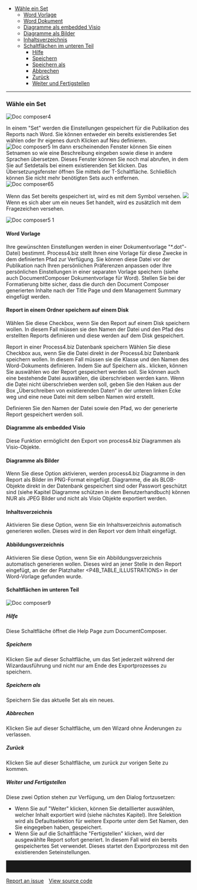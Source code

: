 -   [Wähle ein Set](#wähle-ein-set)
    -   [Word Vorlage](#word-vorlage)
    -   [Word Dokument](#word-dokument)
    -   [Diagramme als embedded Visio](#diagramme-als-embedded-visio)
    -   [Diagramme als Bilder](#diagramme-als-bilder)
    -   [Inhaltsverzeichnis](#inhaltsverzeichnis)
    -   [Schaltflächen im unteren Teil](#schaltflächen-im-unteren-teil)
        -   [Hilfe](#hilfe)
        -   [Speichern](#speichern)
        -   [Speichern als](#speichernals)
        -   [Abbrechen](#abbrechen)
        -   [Zurück](#zurück)
        -   [Weiter und Fertigstellen](#weiter-und-fertigstellen)

------------------------------------------------------------------------

### Wähle ein Set

![Doc composer4](//images.ctfassets.net/6mz8d8cle1nl/4NcPDd8djnGorQbfLl3FUS/735cf0a226ec361c0b57295aa1c12649/Doc_composer4.png)

In einem "Set" werden die Einstellungen gespeichert für die Publikation
des Reports nach Word. Sie können entweder ein bereits existierendes Set
wählen oder Ihr eigenes durch Klicken auf Neu definieren.  
![Doc composer5](//images.ctfassets.net/6mz8d8cle1nl/6xZDvIOooi8uucZCbttVJT/5eb601a61748984cc9e46cb0f15683b8/Doc_composer5.png)
Im dann erscheinenden Fenster können Sie einen Setnamen so wie eine
Beschreibung eingeben sowie diese in andere Sprachen übersetzen. Dieses
Fenster können Sie noch mal abrufen, in dem Sie auf Setdetails bei einem
existierenden Set klicken. Das Übersetzungsfenster öffnen Sie mittels
der T-Schaltfläche. Schließlich können Sie nicht mehr benötigten Sets
auch entfernen.  
![Doc composer65](//images.ctfassets.net/6mz8d8cle1nl/1erzrAFMkxxy59n2jYgTbn/d872aeaf5750384845a486bb27e23df7/Doc_composer65.png)
 

Wenn das Set bereits gespeichert ist, wird es mit dem Symbol versehen.
![](//images.ctfassets.net/utx1h0gfm1om/2Yeigx3wkUgAioiY66O4eY/78d82ae086543c88587933b75dd9444e/329357.png)
Wenn es sich aber um ein neues Set handelt, wird es zusätzlich mit dem
Fragezeichen versehen.  

![Doc composer5 1](//images.ctfassets.net/6mz8d8cle1nl/4ldT1I0KVIkklMizDAmULl/fc102513b73c3e646954d2b43241e8d8/Doc_composer5_1.png)


#### Word Vorlage

Ihre gewünschten Einstellungen werden in einer Dokumentvorlage
"\*.dot"-Datei) bestimmt. Process4.biz stellt Ihnen eine Vorlage für
diese Zwecke in dem definierten Pfad zur Verfügung. Sie können diese
Datei vor der Publikation nach Ihren persönlichen Präferenzen anpassen
oder Ihre persönlichen Einstellungen in einer separaten Vorlage
speichern (siehe auch DocumentComposer Dokumentvorlage für Word).
Stellen Sie bei der Formatierung bitte sicher, dass die durch den
Document Composer generierten Inhalte nach der Title Page und dem
Management Summary eingefügt werden.

#### Report in einem Ordner speichern  auf einem Disk

Wählen Sie diese Checkbox, wenn Sie den Report auf einem Disk speichern wollen. In diesem Fall müssen sie den Namen der Datei und den Pfad des erstellten Reports definieren und diese werden auf dem Disk gespeichert. 

Report in einer Process4.biz Datenbank speichern
Wählen Sie diese Checkbox aus, wenn Sie die Datei direkt in der Process4.biz Datenbank speichern wollen. In diesem Fall müssen sie die Klasse und den Namen des Word-Dokuments definieren. Indem Sie auf Speichern als.. klicken, können Sie auswählen wo der Report gespeichert werden soll. Sie können auch eine bestehende Datei auswählen, die überschrieben werden kann. Wenn die Datei nicht überschrieben werden soll, geben Sie den Haken aus der Box „Überschreiben von existierenden Daten“ in der unteren linken Ecke weg und eine neue Datei mit dem selben Namen wird erstellt. 

<div class="info">
  Definieren Sie den Namen der Datei sowie den Pfad, wo der generierte Report gespeichert werden soll.</div>

#### Diagramme als embedded Visio

Diese Funktion ermöglicht den Export von process4.biz Diagrammen als
Visio-Objekte.

#### Diagramme als Bilder

Wenn Sie diese Option aktivieren, werden process4.biz Diagramme in den
Report als Bilder im PNG-Format eingefügt. Diagramme, die als
BLOB-Objekte direkt in der Datenbank gespeichert sind oder Passwort
geschützt sind (siehe Kapitel Diagramme schützen in dem
Benutzerhandbuch) können NUR als JPEG Bilder und nicht als Visio Objekte
exportiert werden.

#### Inhaltsverzeichnis

Aktivieren Sie diese Option, wenn Sie ein Inhaltsverzeichnis automatisch
generieren wollen. Dieses wird in den Report vor dem Inhalt eingefügt.

#### Abbildungsverzeichnis

Aktivieren Sie diese Option, wenn Sie ein Abbildungsverzeichnis automatisch
generieren wollen. Dieses wird an jener Stelle in den Report eingefügt, an der der Platzhalter <P4B_TABLE_ILLUSTRATIONS> in der Word-Vorlage gefunden wurde.

#### Schaltflächen im unteren Teil

 ![Doc composer9](//images.ctfassets.net/6mz8d8cle1nl/m8DPfmssY3jyNPdexzIGA/749c7af05ab5090e8e436c92bc0811c5/Doc_composer9.png)

##### Hilfe

Diese Schaltfläche öffnet die Help Page zum DocumentComposer.

##### Speichern

Klicken Sie auf dieser Schaltfläche, um das Set jederzeit während der
Wizardausführung und nicht nur am Ende des Exportprozesses zu speichern.

##### Speichern als

Speichern Sie das aktuelle Set als ein neues.

##### Abbrechen

Klicken Sie auf dieser Schaltfläche, um den Wizard ohne Änderungen zu
verlassen.

##### Zurück

Klicken Sie auf dieser Schaltfläche, um zurück zur vorigen Seite zu
kommen.

##### Weiter und Fertigstellen

Diese zwei Option stehen zur Verfügung, um den Dialog fortzusetzen:

-   Wenn Sie auf "Weiter" klicken, können Sie detaillierter auswählen,
    welcher Inhalt exportiert wird (siehe nächstes Kapitel). Ihre
    Selektion wird als Defaultselektion für weitere Exporte unter dem
    Set Namen, den Sie eingegeben haben, gespeichert.
-   Wenn Sie auf die Schaltfläche "Fertigstellen" klicken, wird der
    ausgewählte Report sofort generiert. In diesem Fall wird ein bereits
    gespeichertes Set verwendet. Dieses startet den Exportprozess mit
    den existierenden Seteinstellungen.



<hr style="padding-top:2rem" />
<a href="https://github.com/process4/docs/issues" target="_blank" class="bgw btn btn-primary btn-lg shadow-sm">Report an issue</a>
<a href="https://github.com/process4/docs" target="_blank" class="bgw btn btn-primary btn-lg shadow-sm" style="margin-left:10px;">View source code</a>
